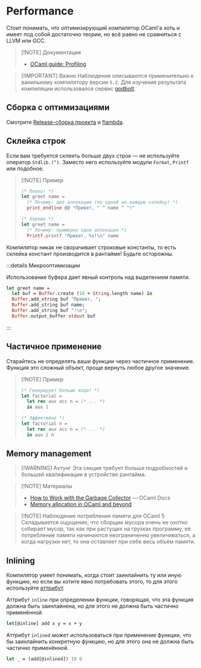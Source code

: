 # Performance

Стоит понимать, что оптимизирующий компилятор OCaml'а хоть и имеет под собой достаточно теории,
но всё равно не сравниться с LLVM или GCC.

> [!NOTE] Документация 
> 
> - [OCaml guide: Profiling](https://ocaml.org/docs/profiling) 

> [!IMPORTANT] Важно 
> Наблюдения описываются применительно к ванильному компилятору версии `5.2`. 
> Для изучения результата компиляции использовался сервис [godbolt].

## Сборка с оптимизациями 

Смотрите [Release-сборка проекта](../tools/dune.md#release-сборка-проекта) и [flambda](https://ocaml.org/manual/flambda.html).

## Склейка строк

Если вам требуется склеить больше двух строк &mdash; не используйте оператор `Stdlib.(^)`.
Заместо него используйте модули `Format`, `Printf` или подобное.

> [!NOTE] Пример
> 
> ```ocaml
> (* Плохо! *)
> let greet name = 
>   (* Почему: две аллокации (по одной на каждую склейку) *)
>   print_endline @@ "Привет, " ^ name ^ "!"
> 
> (* Хорошо *)
> let greet name = 
>   (* Почему: примерно одна аллокация *)
>   Printf.printf "Привет, %s!\n" name
> ```

Компилятор никак не сворачивает строковые константы, то есть склейка констант производится в рантайме!
Будьте осторожны.

:::details Микрооптимизации 

Использование буфера дает явный контроль над выделением памяти.

```ocaml
let greet name = 
  let buf = Buffer.create (16 + String.length name) in 
  Buffer.add_string buf "Привет, ";
  Buffer.add_string buf name;
  Buffer.add_string buf "!\n";
  Buffer.output_buffer stdout buf
```

:::

## Частичное применение 

Старайтесь не определять ваши функции через частичное применение. 
Функция это сложный объект, проще вернуть любое другое значение.

> [!NOTE] Пример
> ```ocaml
> (* Генерирует больше кода! *)
> let factorial = 
>   let rec aux acc n = (* ... *)
>   in aux 1
> 
> (* Эффективно *)
> let factorial n = 
>   let rec aux acc n = (* ... *)
>   in aux 1 n
> ```


## Memory management

> [!WARNING] Ахтунг
> Эта секция требует больше подробностей и большей квалификации в устройстве рантайма.

> [!NOTE] Материалы
> - [How to Work with the Garbage Collector](https://ocaml.org/docs/garbage-collection) &mdash; OCaml Docs
> - [Memory allocation in OCaml and beyond](https://youtu.be/Jwxs5rqTdN4?si=fiQUP-AyoX34gzZu)

> [!NOTE] Наблюдение потребления памяти для OCaml 5
> Складывается ощущение, что сборщик мусора очень не охотно собирает мусор, 
> так как при растущих на грузках программу, её потребление памяти начинаются 
> неограниченно увеличиваться, а когда нагрузки нет, то она оставляет при себе весь объём памяти.


## Inlining 

Компилятор умеет понимать, когда стоит заинлайнить ту или иную функцию, но если вы хотите 
явно потребовать этого, то для этого используйте [аттрибут](https://ocaml.org/manual/attributes.html). 

Аттрибут `inline` при определении функции, говорящая, что эта функция должна быть заинлайнена,
но для этого не должна быть частично применённой. 
```ocaml
let[@inline] add x y = x + y 
```

Аттрибут `inlined` может использоваться при применение функции, что бы заинлайнить 
конкретную функцию, но для этого она не должна быть частично применённой.
```ocaml
let _ = (add[@inlined]) 10 0
```

[godbolt]: https://godbolt.org/